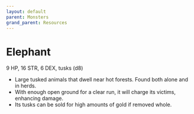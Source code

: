 ```yaml
---
layout: default
parent: Monsters
grand_parent: Resources
---
```


# Elephant

9 HP, 16 STR, 6 DEX, tusks (d8)  

- Large tusked animals that dwell near hot forests.   Found both alone and in herds.  
- With enough open ground for a clear run, it will charge its victims, enhancing damage.  
- Its tusks can be sold for high amounts of gold if removed whole.  


